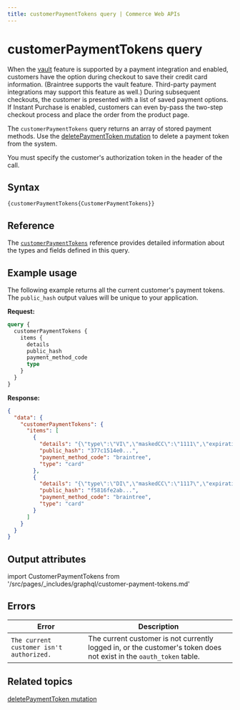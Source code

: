 ```yaml
---
title: customerPaymentTokens query | Commerce Web APIs
---
```


# customerPaymentTokens query

When the [vault](https://developer.adobe.com/commerce/php/development/payments-integrations/vault/) feature is supported by a payment integration and enabled, customers have the option during checkout to save their credit card information. (Braintree supports the vault feature. Third-party payment integrations may support this feature as well.) During subsequent checkouts, the customer is presented with a list of saved payment options. If Instant Purchase is enabled, customers can even by-pass the two-step checkout process and place the order from the product page.

The `customerPaymentTokens` query returns an array of stored payment methods. Use the [deletePaymentToken mutation](../mutations/delete-payment-token.md) to delete a payment token from the system.

<InlineAlert variant="info" slots="text" />

You must specify the customer's authorization token in the header of the call.

## Syntax

`{customerPaymentTokens{CustomerPaymentTokens}}`

## Reference

The [`customerPaymentTokens`](https://developer.adobe.com/commerce/webapi/graphql-api/index.html#query-customerPaymentTokens) reference provides detailed information about the types and fields defined in this query.

## Example usage

The following example returns all the current customer's payment tokens. The `public_hash` output values will be unique to your application.

**Request:**

```graphql
query {
  customerPaymentTokens {
    items {
      details
      public_hash
      payment_method_code
      type
    }
  }
}
```

**Response:**

```json
{
  "data": {
    "customerPaymentTokens": {
      "items": [
        {
          "details": "{\"type\":\"VI\",\"maskedCC\":\"1111\",\"expirationDate\":\"09\\/2022\"}",
          "public_hash": "377c1514e0...",
          "payment_method_code": "braintree",
          "type": "card"
        },
        {
          "details": "{\"type\":\"DI\",\"maskedCC\":\"1117\",\"expirationDate\":\"11\\/2023\"}",
          "public_hash": "f5816fe2ab...",
          "payment_method_code": "braintree",
          "type": "card"
        }
      ]
    }
  }
}
```

## Output attributes

import CustomerPaymentTokens from '/src/pages/_includes/graphql/customer-payment-tokens.md'

<CustomerPaymentTokens />

## Errors

Error | Description
--- | ---
`The current customer isn't authorized.` | The current customer is not currently logged in, or the customer's token does not exist in the `oauth_token` table.

## Related topics

[deletePaymentToken mutation](../mutations/delete-payment-token.md)
